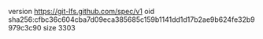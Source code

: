 version https://git-lfs.github.com/spec/v1
oid sha256:cfbc36c604cba7d09eca385685c159b1141dd1d17b2ae9b624fe32b9979c3c90
size 3303
